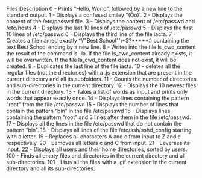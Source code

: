 Files Description
0 - Prints “Hello, World”, followed by a new line to the standard output.
1 - Displays a confused smiley "(Ôo)'.
2 - Displays the content of the /etc/passwd file.
3 - Displays the content of /etc/passwd and /etc/hosts
4 - Displays the last 10 lines of /etc/passwd
5 - Displays the first 10 lines of /etc/passwd
6 - Displays the third line of the file iacta.
7 - Creates a file named exactly \*\\'"Best School"\'\\*$\?\*\*\*\*\*:) containing the text Best School ending by a new line.
8 - Writes into the file ls_cwd_content the result of the command ls -la. If the file ls_cwd_content already exists, it will be overwritten. If the file ls_cwd_content does not exist, it will be created.
9 - Duplicates the last line of the file iacta.
10 - deletes all the regular files (not the directories) with a .js extension that are present in the current directory and all its subfolders.
11 - Counts the number of directories and sub-directories in the current directory.
12 - Displays the 10 newest files in the current directory.
13 - Takes a list of words as input and prints only words that appear exactly once.
14 - Displays lines containing the pattern “root” from the file /etc/passwd
15 - Displays the number of lines that contain the pattern “bin” in the file /etc/passwd
16 - Displays lines containing the pattern “root” and 3 lines after them in the file /etc/passwd.
17 - Displays all the lines in the file /etc/passwd that do not contain the pattern “bin”.
18 - Displays all lines of the file /etc/ssh/sshd_config starting with a letter.
19 - Replaces all characters A and c from input to Z and e respectively.
20 - Eemoves all letters c and C from input.
21 - Eeverses its input.
22 - Displays all users and their home directories, sorted by users.
100 - Finds all empty files and directories in the current directory and all sub-directories.
101 - Lists all the files with a .gif extension in the current directory and all its sub-directories.